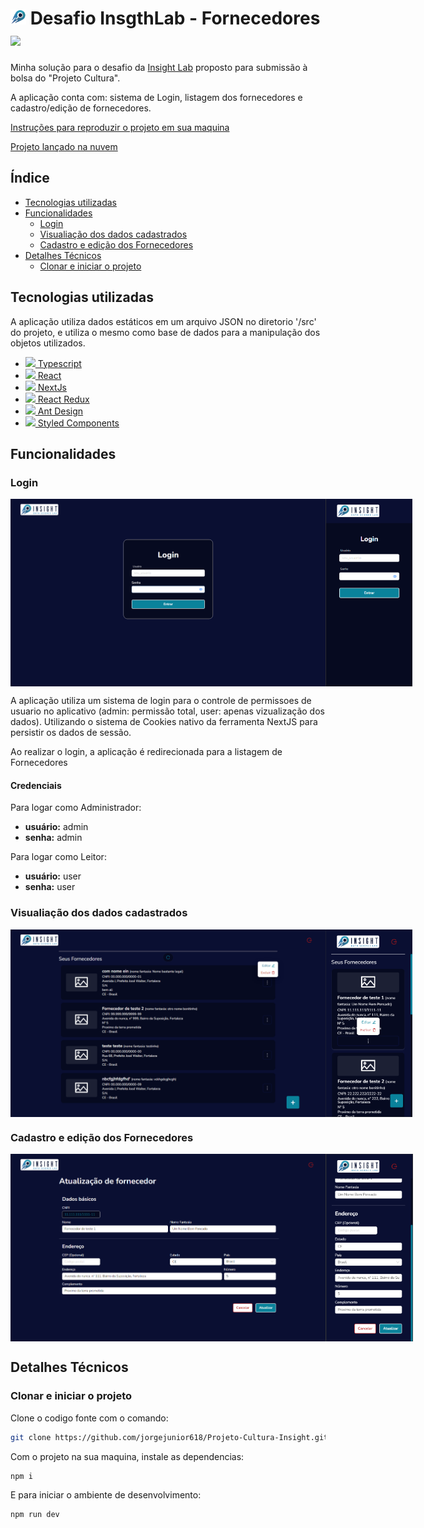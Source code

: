 # <img src="public/images/logo-insight.jpg" alt="Icone da aplicação" title="logo insight" width=25/> Desafio InsgthLab - Fornecedores <img src="https://img.shields.io/badge/next.js-000000?style=for-the-badge&logo=nextdotjs&logoColor=white"/>

  Minha solução para o desafio da [Insight Lab](https://www.insightlab.ufc.br/)  proposto para submissão à bolsa do "Projeto Cultura".

  A aplicação conta com: sistema de Login, listagem dos fornecedores e cadastro/edição de fornecedores.

[Instruções para reproduzir o projeto em sua maquina](#iniciar-o-programa)

[Projeto lançado na nuvem](#iniciar-o-programa)

## Índice

  * [Tecnologias utilizadas](#tecnologias-utilizadas)
  * [Funcionalidades](#funcionalidades)
    * [Login](#login)
    * [Visualiação dos dados cadastrados](#definição-de-nome)
    * [Cadastro e edição dos Fornecedores](#cadastro-e-edição-dos-fornecedores)
  * [Detalhes Técnicos](#detalhes-técnicos)
    * [Clonar e iniciar o projeto](#clonar-e-iniciar-o-projeto)

## Tecnologias utilizadas

  A aplicação utiliza dados estáticos em um arquivo JSON no diretorio '/src' do projeto, e utiliza o mesmo como base de dados para a manipulação dos objetos utilizados.

 - [
  <img src="https://shields.io/badge/TypeScript-3178C6?logo=TypeScript&logoColor=FFF&style=flat-square"/> Typescript
  ](https://www.typescriptlang.org/)
 - [
  <img src="https://shields.io/badge/React-3178C6?logo=React&logoColor=FFF&style=flat-square"/> React
  ](https://react.dev/) 
 - [
  <img src="https://shields.io/badge/Next.JS-000000?logo=nextdotjs&logoColor=FFF&style=flat-square"/> NextJs
  ](https://nextjs.org/)
 - [
  <img src="https://shields.io/badge/Redux-60A?logo=redux&logoColor=FFF&style=flat-square"/> React Redux
  ](https://react-redux.js.org/)
 - [
  <img src="https://shields.io/badge/Redux-3178C6?logo=antdesign&logoColor=FFF&style=flat-square"/> Ant Design
  ](https://ant.design/)
 - [
  <img src="https://shields.io/badge/-FFF?logo=styledcomponents&logoColor=60A&style=flat-square"/> Styled Components
  ](https://styled-components.com/)

## Funcionalidades

### Login

<div style="display: flex;">
  <img src="demo/login.png" style="margin: 0 auto;" alt="Tela de login" title="Tela de login" height=300/>
  <img src="demo/login-mobile.png" style="margin: 0 auto;" alt="Tela de login" title="Tela de login" height=300/>
</div>

  A aplicação utiliza um sistema de login para o controle de permissoes de usuario no aplicativo (admin: permissão total, user: apenas vizualização dos dados). Utilizando o sistema de Cookies nativo da ferramenta NextJS para persistir os dados de sessão.

  Ao realizar o login, a aplicação é redirecionada para a listagem de Fornecedores

#### Credenciais
  Para logar como Administrador:
  - **usuário:** admin
  - **senha:** admin
  
  Para logar como Leitor:
  - **usuário:** user
  - **senha:** user

### Visualiação dos dados cadastrados

<div style="display: flex;">
  <img src="demo/home.png" style="margin: 0 auto;" alt="Tela de listagem de fornecedores" title="Tela de listagem de fornecedores" height=300/>
  <img src="demo/home-mobile.png" style="margin: 0 auto;" alt="Tela de listagem de fornecedores" title="Tela de listagem de fornecedores" height=300/>
</div>

### Cadastro e edição dos Fornecedores

<div style="display: flex;">
  <img src="demo/cadastro.png" style="margin: 0 auto;" alt="Tela de cadastro e edição de fornecedor" title="Tela de cadastro e edição de fornecedor" height=300/>
  <img src="demo/cadastro-mobile.png" style="margin: 0 auto;" alt="Tela de cadastro e edição de fornecedor" title="Tela de cadastro e edição de fornecedor" height=300/>
</div>

## Detalhes Técnicos

### Clonar e iniciar o projeto

Clone o codigo fonte com o comando:
```bash
git clone https://github.com/jorgejunior618/Projeto-Cultura-Insight.git
```
Com o projeto na sua maquina, instale as dependencias:
```bash
npm i
```
E para iniciar o ambiente de desenvolvimento:
```bash
npm run dev
```
